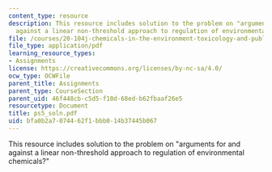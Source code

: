 ```yaml
---
content_type: resource
description: This resource includes solution to the problem on "arguments for and
  against a linear non-threshold approach to regulation of environmental chemicals?"
file: /courses/20-104j-chemicals-in-the-environment-toxicology-and-public-health-be-104j-spring-2005/bfa0b2a7074462f1bbb014b37445b067_ps5_soln.pdf
file_type: application/pdf
learning_resource_types:
- Assignments
license: https://creativecommons.org/licenses/by-nc-sa/4.0/
ocw_type: OCWFile
parent_title: Assignments
parent_type: CourseSection
parent_uid: 46f448cb-c5d5-f10d-68ed-b62fbaaf26e5
resourcetype: Document
title: ps5_soln.pdf
uid: bfa0b2a7-0744-62f1-bbb0-14b37445b067
---
```

This resource includes solution to the problem on "arguments for and against a linear non-threshold approach to regulation of environmental chemicals?"